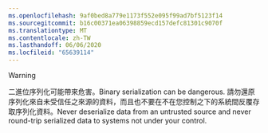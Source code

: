 ```yaml
---
ms.openlocfilehash: 9af0bed8a779e1173f552e095f99ad7bf5123f14
ms.sourcegitcommit: b16c00371ea06398859ecd157defc81301c9070f
ms.translationtype: MT
ms.contentlocale: zh-TW
ms.lasthandoff: 06/06/2020
ms.locfileid: "65639114"
---
```

> [!WARNING]
> <span data-ttu-id="2692d-101">二進位序列化可能帶來危害。</span><span class="sxs-lookup"><span data-stu-id="2692d-101">Binary serialization can be dangerous.</span></span> <span data-ttu-id="2692d-102">請勿還原序列化來自未受信任之來源的資料，而且也不要在不在您控制之下的系統間反覆存取序列化資料。</span><span class="sxs-lookup"><span data-stu-id="2692d-102">Never deserialize data from an untrusted source and never round-trip serialized data to systems not under your control.</span></span>
